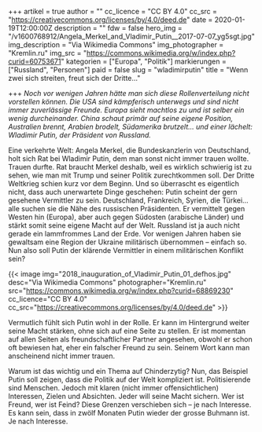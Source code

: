 +++
artikel = true
author = ""
cc_licence = "CC BY 4.0"
cc_src = "https://creativecommons.org/licenses/by/4.0/deed.de"
date = 2020-01-19T12:00:00Z
description = ""
fdw = false
hero_img = "/v1600768912/Angela_Merkel_and_Vladimir_Putin__2017-07-07_yg5sgt.jpg"
img_description = "Via Wikimedia Commons"
img_photographer = "Kremlin.ru"
img_src = "https://commons.wikimedia.org/w/index.php?curid=60753671"
kategorien = ["Europa", "Politik"]
markierungen = ["Russland", "Personen"]
paid = false
slug = "wladimirputin"
title = "Wenn zwei sich streiten, freut sich der Dritte…"

+++
_Noch vor wenigen Jahren hätte man sich diese Rollenverteilung nicht vorstellen können. Die USA sind kämpferisch unterwegs und sind nicht immer zuverlässige Freunde. Europa sieht machtlos zu und ist selber ein wenig durcheinander. China schaut primär auf seine eigene Position, Australien brennt, Arabien brodelt, Südamerika brutzelt… und einer lächelt: Wladimir Putin, der Präsident von Russland._

Eine verkehrte Welt: Angela Merkel, die Bundeskanzlerin von Deutschland, holt sich Rat bei Wladimir Putin, dem man sonst nicht immer trauen wollte. Trauen durfte. Rat braucht Merkel deshalb, weil es wirklich schwierig ist zu sehen, wie man mit Trump und seiner Politik zurechtkommen soll. Der Dritte Weltkrieg schien kurz vor dem Beginn. Und so überrascht es eigentlich nicht, dass auch unerwartete Dinge geschehen: Putin scheint der gern gesehene Vermittler zu sein. Deutschland, Frankreich, Syrien, die Türkei… alle suchen sie die Nähe des russischen Präsidenten. Er vermittelt gegen Westen hin (Europa), aber auch gegen Südosten (arabische Länder) und stärkt somit seine eigene Macht auf der Welt. Russland ist ja auch nicht gerade ein lammfrommes Land der Erde. Vor wenigen Jahren haben sie gewaltsam eine Region der Ukraine militärisch übernommen – einfach so. Nun also soll Putin der klärende Vermittler in einem militärischen Konflikt sein?

{{< image img="2018_inauguration_of_Vladimir_Putin_01_defhos.jpg" desc="Via Wikimedia Commons" photographer="Kremlin.ru" src="https://commons.wikimedia.org/w/index.php?curid=68869230" cc_licence="CC BY 4.0" cc_src="https://creativecommons.org/licenses/by/4.0/deed.de" >}}

Vermutlich fühlt sich Putin wohl in der Rolle. Er kann im Hintergrund weiter seine Macht stärken, ohne sich auf eine Seite zu stellen. Er ist momentan auf allen Seiten als freundschaftlicher Partner angesehen, obwohl er schon oft bewiesen hat, eher ein falscher Freund zu sein. Seinem Wort kann man anscheinend nicht immer trauen.

Warum ist das wichtig und ein Thema auf Chinderzytig? Nun, das Beispiel Putin soll zeigen, dass die Politik auf der Welt kompliziert ist. Politisierende sind Menschen. Jedoch mit klaren (nicht immer offensichtlichen) Interessen, Zielen und Absichten. Jeder will seine Macht sichern. Wer ist Freund, wer ist Feind? Diese Grenzen verschieben sich – je nach Interesse. Es kann sein, dass in zwölf Monaten Putin wieder der grosse Buhmann ist. Je nach Interesse.